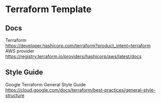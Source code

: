# Terraform Template
## Docs
Terraform  
https://developer.hashicorp.com/terraform?product_intent=terraform  
AWS provider
https://registry.terraform.io/providers/hashicorp/aws/latest/docs
## Style Guide
Google Terraform General Style Guide
https://cloud.google.com/docs/terraform/best-practices/general-style-structure
